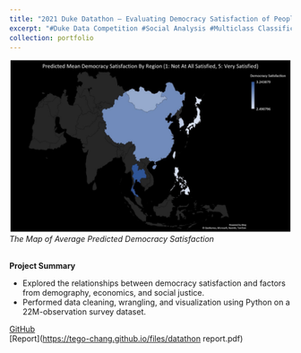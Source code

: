 ```yaml
---
title: "2021 Duke Datathon – Evaluating Democracy Satisfaction of People in Different Countries"
excerpt: "#Duke Data Competition #Social Analysis #Multiclass Classification #Supervised ML #Statistical Modeling"
collection: portfolio
---
```


![Product Idea](/images/dukeDatathon.png)
*The Map of Average Predicted Democracy Satisfaction*<br/><br/>

**Project Summary**
* Explored the relationships between democracy satisfaction and factors from demography, economics, and social justice.
* Performed data cleaning, wrangling, and visualization using Python on a 22M-observation survey dataset.

[GitHub](https://github.com/Tego-Chang/2021-Duke-Datathon-Evaluating-Democracy-Satisfaction-in-Different-Countries) <br/>
[Report](https://tego-chang.github.io/files/datathon report.pdf)<br/>